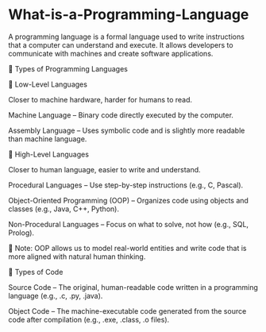 # What-is-a-Programming-Language
A programming language is a formal language used to write instructions that a computer can understand and execute. It allows developers to communicate with machines and create software applications.

🧠 Types of Programming Languages

🔹 Low-Level Languages

Closer to machine hardware, harder for humans to read.

Machine Language – Binary code directly executed by the computer.

Assembly Language – Uses symbolic code and is slightly more readable than machine language.

🔹 High-Level Languages

Closer to human language, easier to write and understand.

Procedural Languages – Use step-by-step instructions (e.g., C, Pascal).

Object-Oriented Programming (OOP) – Organizes code using objects and classes (e.g., Java, C++, Python).

Non-Procedural Languages – Focus on what to solve, not how (e.g., SQL, Prolog).


🔸 Note: OOP allows us to model real-world entities and write code that is more aligned with natural human thinking.

🧾 Types of Code

Source Code – The original, human-readable code written in a programming language (e.g., .c, .py, .java).

Object Code – The machine-executable code generated from the source code after compilation (e.g., .exe, .class, .o files).
